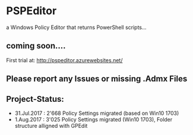 # PSPEditor
a Windows Policy Editor that returns PowerShell scripts... 

## coming soon....
First trial at: http://pspeditor.azurewebsites.net/

## Please report any Issues or missing .Admx Files

## Project-Status:
* 31.Jul.2017 : 2'668 Policy Settings migrated (based on Win10 1703)
* 1.Aug.2017 :  3'025 Policy Settings migrated (Win10 1703), Folder structure alligned with GPEdit
